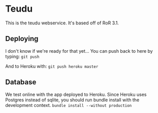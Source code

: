 Teudu
===

This is the teudu webservice. It's based off of RoR 3.1.

Deploying
---

I don't know if we're ready for that yet...
You can push back to here by typing: `git push`

And to Heroku with: `git push heroku master`

Database
---

We test online with the app deployed to Heroku. Since Heroku uses Postgres instead of sqlite, you should run bundle install with the development context.
`bundle install --without production`
